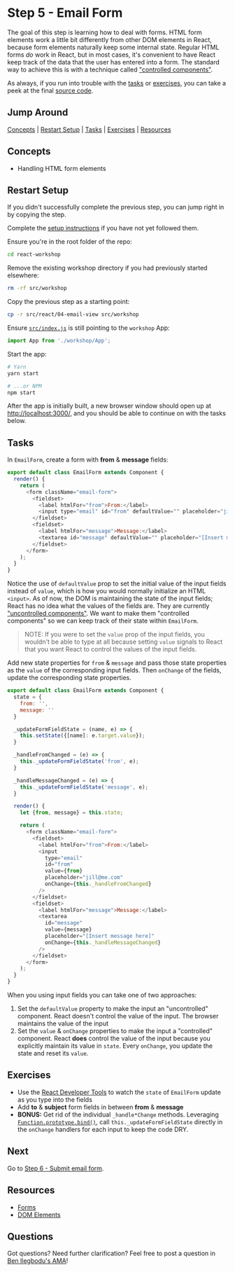 # Step 5 - Email Form

The goal of this step is learning how to deal with forms. HTML form elements work a little bit differently from other DOM elements in React, because form elements naturally keep some internal state. Regular HTML forms _do_ work in React, but in most cases, it's convenient to have React keep track of the data that the user has entered into a form. The standard way to achieve this is with a technique called ["controlled components"](https://facebook.github.io/react/docs/forms.html#controlled-components).

As always, if you run into trouble with the [tasks](#tasks) or [exercises](#exercises), you can take a peek at the final [source code](./).

## Jump Around

[Concepts](#concepts) | [Restart Setup](#restart-setup) | [Tasks](#tasks) | [Exercises](#exercises) | [Resources](#resources)

## Concepts

- Handling HTML form elements

## Restart Setup

If you didn't successfully complete the previous step, you can jump right in by copying the step.

Complete the [setup instructions](../00-begin) if you have not yet followed them.

Ensure you're in the root folder of the repo:

```sh
cd react-workshop
```

Remove the existing workshop directory if you had previously started elsewhere:

```sh
rm -rf src/workshop
```

Copy the previous step as a starting point:

```sh
cp -r src/react/04-email-view src/workshop
```

Ensure [`src/index.js`](../../index.js#L3) is still pointing to the `workshop` App:

```js
import App from './workshop/App';
```

Start the app:

```sh
# Yarn
yarn start

# ...or NPM
npm start
```

After the app is initially built, a new browser window should open up at [http://localhost:3000/](http://localhost:3000/), and you should be able to continue on with the tasks below.

## Tasks

In `EmailForm`, create a form with **from** & **message** fields:

```js
export default class EmailForm extends Component {
  render() {
    return (
      <form className="email-form">
        <fieldset>
          <label htmlFor="from">From:</label>
          <input type="email" id="from" defaultValue="" placeholder="jill@me.com" />
        </fieldset>
        <fieldset>
          <label htmlFor="message">Message:</label>
          <textarea id="message" defaultValue="" placeholder="[Insert message here]" />
        </fieldset>
      </form>
    );
  }
}
```

Notice the use of `defaultValue` prop to set the initial value of the input fields instead of `value`, which is how you would normally initialize an HTML `<input>`. As of now, the DOM is maintaining the state of the input fields; React has no idea what the values of the fields are. They are currently ["uncontrolled components"](https://reactjs.org/docs/uncontrolled-components.html). We want to make them "controlled components" so we can keep track of their state within `EmailForm`.

> NOTE: If you were to set the `value` prop of the input fields, you wouldn't be able to type at all because setting `value` signals to React that you want React to control the values of the input fields.

Add new state properties for `from` & `message` and pass those state properties as the `value` of the corresponding input fields. Then `onChange` of the fields, update the corresponding state properties.

```js
export default class EmailForm extends Component {
  state = {
    from: '',
    message: ''
  }

  _updateFormFieldState = (name, e) => {
    this.setState({[name]: e.target.value});
  }

  _handleFromChanged = (e) => {
    this._updateFormFieldState('from', e);
  }

  _handleMessageChanged = (e) => {
    this._updateFormFieldState('message', e);
  }

  render() {
    let {from, message} = this.state;

    return (
      <form className="email-form">
        <fieldset>
          <label htmlFor="from">From:</label>
          <input
            type="email"
            id="from"
            value={from}
            placeholder="jill@me.com"
            onChange={this._handleFromChanged}
          />
        </fieldset>
        <fieldset>
          <label htmlFor="message">Message:</label>
          <textarea
            id="message"
            value={message}
            placeholder="[Insert message here]"
            onChange={this._handleMessageChanged}
          />
        </fieldset>
      </form>
    );
  }
}
```

When you using input fields you can take one of two approaches:

1. Set the `defaultValue` property to make the input an "uncontrolled" component. React doesn't control the value of the input. The browser maintains the value of the input
1. Set the `value` & `onChange` properties to make the input a "controlled" component. React **does** control the value of the input because you explicitly maintain its value in `state`. Every `onChange`, you update the state and reset its `value`.


## Exercises

- Use the [React Developer Tools](https://github.com/facebook/react-devtools#installation) to watch the `state` of `EmailForm` update as you type into the fields
- Add **to** & **subject** form fields in between **from** & **message**
- **BONUS:** Get rid of the individual `_handle*Change` methods. Leveraging [`Function.prototype.bind()`](https://developer.mozilla.org/en-US/docs/Web/JavaScript/Reference/Global_Objects/Function/bind), call `this._updateFormFieldState` directly in the `onChange` handlers for each input to keep the code DRY.

## Next

Go to [Step 6 - Submit email form](../06-submit-email-form/).

## Resources

- [Forms](https://facebook.github.io/react/docs/forms.html)
- [DOM Elements](https://facebook.github.io/react/docs/dom-elements.html)

## Questions

Got questions? Need further clarification? Feel free to post a question in [Ben Ilegbodu's AMA](http://www.benmvp.com/ama/)!
